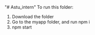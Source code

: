 "# Astu_intern" 
To run this folder:
1) Download the folder
2) Go to the myapp folder, and run npm i
3) npm start
